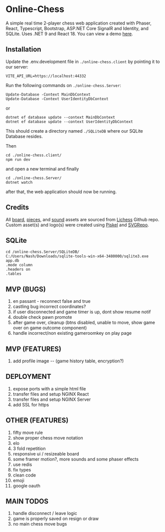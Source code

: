 # Online-Chess
A simple real time 2-player chess web application created with Phaser, React, Typescript, Bootstrap, ASP.NET Core SignalR and Identity, and SQLite. Uses .NET 9 and React 18.
You can view a demo [here](https://github.com/nashie1004/online-chess).

## Installation

Update the .env.development file in `./online-chess.client` by pointing it to our server:
```
VITE_API_URL=https://localhost:44332
```

Run the following commands on `./online-chess.Server`:
```
Update-Database -Context MainDbContext
Update-Database -Context UserIdentityDbContext
```
or
```
dotnet ef database update --context MainDbContext
dotnet ef database update --context UserIdentityDbContext
```
This should create a directory named `./SQLiteDB` where our SQLite Database resides.

Then
```
cd ./online-chess.client/
npm run dev
```
and open a new terminal and finally
```
cd ./online-chess.Server/
dotnet watch
```
after that, the web application should now be running.

## Credits
All [board](https://github.com/lichess-org/lila/blob/master/public/images/board/), [pieces](https://github.com/lichess-org/lila/blob/master/public/piece/), and [sound](https://github.com/lichess-org/lila/blob/master/public/sound/) assets are sourced from [Lichess](https://github.com/lichess-org/lila) Github repo. Custom asset(s) and logo(s) were created using [Piskel](https://www.piskelapp.com/) and [SVGRepo](https://www.svgrepo.com/svg/509810/chess-board).

## SQLite
```
cd /online-chess.Server/SQLiteDB/
C:/Users/Nash/Downloads/sqlite-tools-win-x64-3480000/sqlite3.exe app.db
.mode column
.headers on
.tables
```

## MVP (BUGS)
1. en passant - reconnect false and true
2. castling bug incorrect coordinates?
3. if user disconnected and game timer is up, dont show resume notif
4. double check pawn promote
5. after game over, cleanup (btns disabled, unable to move, show game over on game outcome component)
6. handle incorrect/non existing gameroomkey on play page

## MVP (FEATURES)
1. add profile image -- (game history table, encryption?)

## DEPLOYMENT
1. expose ports with a simple html file
2. transfer files and setup NGINX React
3. transfer files and setup NGINX Server
4. add SSL for https

## OTHER (FEATURES)
1. fifty move rule
2. show proper chess move notation
5. elo
3. 3 fold repetition
4. responsive ui / resizeable board
5. some framer motion?, more sounds and some phaser effects
6. use redis
9. fix types
10. clean code
11. emoji
12. google oauth

## MAIN TODOS
1. handle disconnect / leave logic
2. game is properly saved on resign or draw
3. no main chess move bugs
